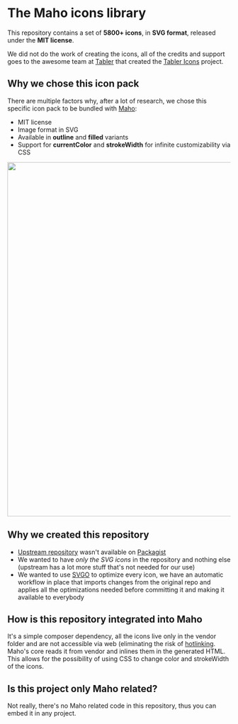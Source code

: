 # The Maho icons library

This repository contains a set of **5800+ icons**, in **SVG format**, released under the **MIT license**.

We did not do the work of creating the icons, all of the credits and support goes to the awesome team at [Tabler](https://tabler.io)
that created the [Tabler Icons](https://tabler.io/icons) project.

## Why we chose this icon pack

There are multiple factors why, after a lot of research, we chose this specific icon pack to be bundled with [Maho](https://mahocommerce.com):

- MIT license
- Image format in SVG
- Available in **outline** and **filled** variants
- Support for **currentColor** and **strokeWidth** for infinite customizability via CSS

<a href="https://tabler.io/icons"><img width=800 src="https://github.com/user-attachments/assets/90b6773f-a711-460f-b2fd-6db8abfc63a9" /></a>

## Why we created this repository

- [Upstream repository](https://github.com/tabler/tabler-icons) wasn't available on [Packagist](https://packagist.org)
- We wanted to have _only the SVG icons_ in the repository and nothing else (upstream has a lot more stuff that's not needed for our use)
- We wanted to use [SVGO](https://svgo.dev) to optimize every icon, we have an automatic workflow in place that imports changes from
  the original repo and applies all the optimizations needed before committing it and making it available to everybody

## How is this repository integrated into Maho

It's a simple composer dependency, all the icons live only in the vendor folder and are not accessible via web (eliminating the risk of
[hotlinking](https://en.wikipedia.org/wiki/Inline_linking). Maho's core reads it from vendor and inlines them in the generated HTML.  
This allows for the possibility of using CSS to change color and strokeWidth of the icons.

## Is this project only Maho related?

Not really, there's no Maho related code in this repository, thus you can embed it in any project.
